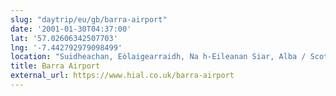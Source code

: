 ```yaml
---
slug: "daytrip/eu/gb/barra-airport"
date: '2001-01-30T04:37:00'
lat: '57.02606342507703'
lng: '-7.442792979098499'
location: "Suidheachan, Eòlaigearraidh, Na h-Eileanan Siar, Alba / Scotland, HS9 5YD, United Kingdom"
title: Barra Airport
external_url: https://www.hial.co.uk/barra-airport
---
```



